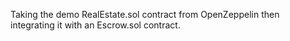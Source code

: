 Taking the demo RealEstate.sol contract from OpenZeppelin then integrating it with an Escrow.sol contract.